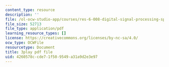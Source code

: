 ```yaml
---
content_type: resource
description: ''
file: /ol-ocw-studio-app/courses/res-6-008-digital-signal-processing-spring-2011/4260578ccde71f509549a31a9d2e3e97_AsSsGjaBbas.pdf
file_size: 52713
file_type: application/pdf
learning_resource_types: []
license: https://creativecommons.org/licenses/by-nc-sa/4.0/
ocw_type: OCWFile
resourcetype: Document
title: 3play pdf file
uid: 4260578c-cde7-1f50-9549-a31a9d2e3e97
---
```

